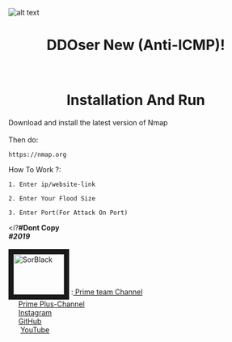  ![alt text](https://imgurl.ir/uploads/r689883_.png)

<h1 align="center">
  DDOser New (Anti-ICMP)!
</h1>
<br>


<h1 align="center">
   Installation And Run
</h1>

Download and install the latest version of Nmap<br>
<br>
Then do:<br>
```Shell
https://nmap.org
```
How To Work ?:
```Shell
1. Enter ip/website-link 
```

```Shell
2. Enter Your Flood Size
```

```Shell
3. Enter Port(For Attack On Port)
```

 
<i?<b>#Dont Copy</b></i>
<br>
<i><b>#2019</b></i>
<br>
<br>
<a href="https://t.me/SorBlack" target="_blank"><img src="https://imgurl.ir/uploads/e48726_.jpg" 
alt="SorBlack" width="100" height="80" border="10" /></a> :<a href="https://t.me/PrimeTeam" target="_blank"> Prime team Channel</a><br>
 &nbsp;&nbsp;&nbsp;&nbsp;&nbsp;<a href="https://t.me/Prime_Plus" target="_blank">Prime Plus-Channel</a><br>
 &nbsp;&nbsp;&nbsp;&nbsp;&nbsp;<a href="https://instagram/SorBlack" target="_blank">Instagram</a><br>
 &nbsp;&nbsp;&nbsp;&nbsp;&nbsp;<a href="https://github.com/SorBlackPlus" target="_blank">GitHub</a><br>
 &nbsp;&nbsp;&nbsp;&nbsp;&nbsp; <a href="https://www.youtube.com/channel/UCUfkceZ6SG07MItIg5n6sPA" target="_blank">YouTube</a><br>
 <br>
<br>
